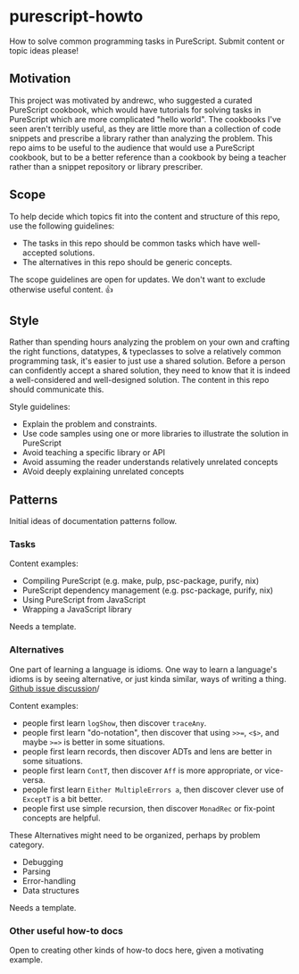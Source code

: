 # purescript-howto

How to solve common programming tasks in PureScript. Submit content or topic ideas please!

## Motivation

This project was motivated by andrewc, who suggested a curated PureScript cookbook, which would have tutorials for solving tasks in PureScript which are more complicated "hello world". The cookbooks I've seen aren't terribly useful, as they are little more than a collection of code snippets and prescribe a library rather than analyzing the problem. This repo aims to be useful to the audience that would use a PureScript cookbook, but to be a better reference than a cookbook by being a teacher rather than a snippet repository or library prescriber.

## Scope

To help decide which topics fit into the content and structure of this repo, use the following guidelines:

- The tasks in this repo should be common tasks which have well-accepted solutions.
- The alternatives in this repo should be generic concepts.

The scope guidelines are open for updates. We don't want to exclude otherwise useful content. :thumbsup:

## Style

Rather than spending hours analyzing the problem on your own and crafting the right functions, datatypes, & typeclasses to solve a relatively common programming task, it's easier to just use a shared solution. Before a person can confidently accept a shared solution, they need to know that it is indeed a well-considered and well-designed solution. The content in this repo should communicate this.

Style guidelines:

- Explain the problem and constraints.
- Use code samples using one or more libraries to illustrate the solution in PureScript
- Avoid teaching a specific library or API
- Avoid assuming the reader understands relatively unrelated concepts
- AVoid deeply explaining unrelated concepts

## Patterns

Initial ideas of documentation patterns follow.

### Tasks

Content examples:

- Compiling PureScript (e.g. make, pulp, psc-package, purify, nix)
- PureScript dependency management (e.g. psc-package, purify, nix)
- Using PureScript from JavaScript
- Wrapping a JavaScript library

Needs a template.

### Alternatives

One part of learning a language is idioms. One way to learn a language's idioms is by seeing alternative, or just kinda similar, ways of writing a thing. [Github issue discussion](https://github.com/purescript/documentation/issues/85)/

Content examples:

- people first learn `logShow`, then discover `traceAny`.
- people first learn "do-notation", then discover that using `>>=`, `<$>`, and maybe `>=>` is better in some situations.
- people first learn records, then discover ADTs and lens are better in some situations.
- people first learn `ContT`, then discover `Aff` is more appropriate, or vice-versa.
- people first learn `Either MultipleErrors a`, then discover clever use of `ExceptT` is a bit better.
- people first use simple recursion, then discover `MonadRec` or fix-point concepts are helpful.

These Alternatives might need to be organized, perhaps by problem category.

- Debugging
- Parsing
- Error-handling
- Data structures

Needs a template.

### Other useful how-to docs

Open to creating other kinds of how-to docs here, given a motivating example.
